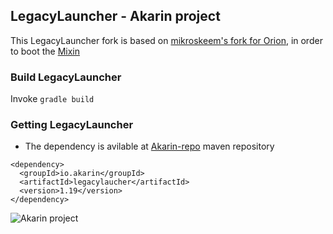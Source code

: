 ## LegacyLauncher - Akarin project

This LegacyLauncher fork is based on [mikroskeem's fork for Orion](https://github.com/Akarin-project/LegacyLauncher), in order to boot the [Mixin](https://github.com/SpongePowered/Mixin)

### Build LegacyLauncher
Invoke `gradle build`

### Getting LegacyLauncher
* The dependency is avilable at [Akarin-repo](https://github.com/Akarin-project/Akarin-repo) maven repository
```
<dependency>
  <groupId>io.akarin</groupId>
  <artifactId>legacylaucher</artifactId>
  <version>1.19</version>
</dependency>
```

![Akarin project](https://i.loli.net/2018/05/13/5af7fbbfbcddf.png)